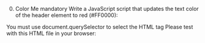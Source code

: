 0. Color Me
mandatory
Write a JavaScript script that updates the text color of the header element to red (#FF0000):

You must use document.querySelector to select the HTML tag
Please test with this HTML file in your browser: